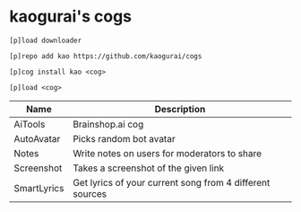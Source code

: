 # kaogurai's cogs

```
[p]load downloader

[p]repo add kao https://github.com/kaogurai/cogs

[p]cog install kao <cog>

[p]load <cog>
```

| Name     | Description                 |
|----------|-----------------------------|
| AiTools  | Brainshop.ai cog |
| AutoAvatar | Picks random bot avatar |
| Notes    | Write notes on users for moderators to share |
| Screenshot | Takes a screenshot of the given link |
| SmartLyrics | Get lyrics of your current song from 4 different sources |

